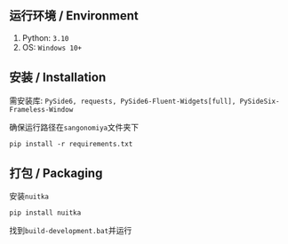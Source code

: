## 运行环境 / Environment

1. Python: `3.10`
2. OS: `Windows 10+`

## 安装 / Installation

需安装库: `PySide6, requests, PySide6-Fluent-Widgets[full], PySideSix-Frameless-Window`

确保运行路径在`sangonomiya`文件夹下

```commandline
pip install -r requirements.txt
```

## 打包 / Packaging

安装`nuitka`
```commandline
pip install nuitka
```

找到`build-development.bat`并运行